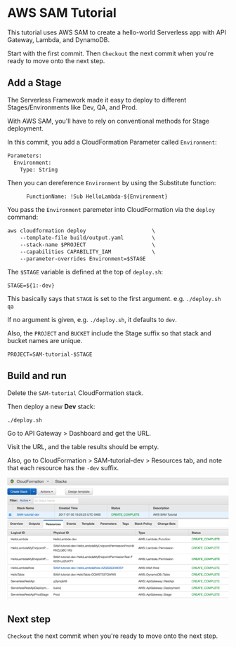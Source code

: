 # AWS SAM Tutorial

This tutorial uses AWS SAM to create a hello-world Serverless app with API Gateway, Lambda, and DynamoDB.

Start with the first commit. Then `Checkout` the next commit when you're ready to move onto the next step.

## Add a Stage

The Serverless Framework made it easy to deploy to different Stages/Environments like Dev, QA, and Prod. 

With AWS SAM, you'll have to rely on conventional methods for Stage deployment.

In this commit, you add a CloudFormation Parameter called `Environment`:

```
Parameters:
  Environment:
    Type: String
```

Then you can dereference `Environment` by using the Substitute function:

```
      FunctionName: !Sub HelloLambda-${Environment}
```

You pass the `Environment` paremeter into CloudFormation via the `deploy` command:

```
aws cloudformation deploy                     \
    --template-file build/output.yaml         \
    --stack-name $PROJECT                     \
    --capabilities CAPABILITY_IAM             \
    --parameter-overrides Environment=$STAGE
```

The `$STAGE` variable is defined at the top of `deploy.sh`:

```
STAGE=${1:-dev}
```

This basically says that `STAGE` is set to the first argument. e.g. `./deploy.sh qa`

If no argument is given, e.g. `./deploy.sh`, it defaults to `dev`.

Also, the `PROJECT` and `BUCKET` include the Stage suffix so that stack and bucket names are unique.

```
PROJECT=SAM-tutorial-$STAGE
```

## Build and run

Delete the `SAM-tutorial` CloudFormation stack.

Then deploy a new **Dev** stack:

```
./deploy.sh
```

Go to API Gateway > Dashboard and get the URL.

Visit the URL, and the table results should be empty.

Also, go to CloudFormation > SAM-tutorial-dev > Resources tab, and note that each resource has the `-dev` suffix.

![](images/cloudformation-resources.png)

## Next step

`Checkout` the next commit when you're ready to move onto the next step.